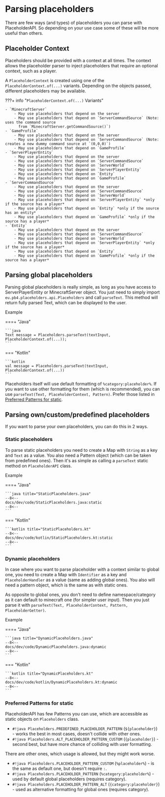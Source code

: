 # Parsing placeholders

There are few ways (and types) of placeholders you can parse with PlaceholderAPI.
So depending on your use case some of these will be more useful than others.

## Placeholder Context

Placeholders should be provided with a context at all times.
The context allows the placeholder parser to inject placeholders that require an optional context, such as a player.

A `PlaceholderContext` is created using one of the `PlaceholderContext.of(...)` variants.
Depending on the objects passed, different placeholders may be available.

???+ info "`PlaceholderContext.of(...)` Variants"

    - `MinecraftServer`
        - May use placeholders that depend on the server
        - May use placeholders that depend on `ServerCommandSource` (Note: uses the command source
          from `MinecraftServer.getCommandSource()`)
    - `GameProfile`
        - May use placeholders that depend on the server
        - May use placeholders that depend on `ServerCommandSource` (Note: creates a new dummy command source at `(0,0,0)`)
        - May use placeholders that depend on `GameProfile`
    - `ServerPlayerEntity`
        - May use placeholders that depend on the server
        - May use placeholders that depend on `ServerCommandSource`
        - May use placeholders that depend on `ServerWorld`
        - May use placeholders that depend on `ServerPlayerEntity`
        - May use placeholders that depend on `Entity`
        - May use placeholders that depend on `GameProfile`
    - `ServerCommandSource`
        - May use placeholders that depend on the server
        - May use placeholders that depend on `ServerCommandSource`
        - May use placeholders that depend on `ServerWorld`
        - May use placeholders that depend on `ServerPlayerEntity` *only if the source has a player*
        - May use placeholders that depend on `Entity` *only if the source has an entity*
        - May use placeholders that depend on `GameProfile` *only if the source has a player*
    - `Entity`
        - May use placeholders that depend on the server
        - May use placeholders that depend on `ServerCommandSource`
        - May use placeholders that depend on `ServerWorld`
        - May use placeholders that depend on `ServerPlayerEntity` *only if the source has a player*
        - May use placeholders that depend on `Entity`
        - May use placeholders that depend on `GameProfile` *only if the source has a player*

## Parsing global placeholders

Parsing global placeholders is really simple, as long as you have access to ServerPlayerEntity
or MinecraftServer object. You just need to simply import `eu.pb4.placeholders.api.Placeholders` and call
`parseText`. This method will return fully parsed Text, which can be displayed to the user.

Example

===+ "Java"

    ```java
    Text message = Placeholders.parseText(textInput, PlaceholderContext.of(...));
    ```

=== "Kotlin"

    ```kotlin
    val message = Placeholders.parseText(textInput, PlaceholderContext.of(...))
    ```

Placeholders itself will use default formatting of `%category:placeholder%`.
If you want to use other formatting for them (which is recommended), you can use
`parseText(Text, PlaceholderContext, Pattern)`. Prefer those listed in [Preferred Patterns for static](#preferred-patterns-for-static).

## Parsing own/custom/predefined placeholders

If you want to parse your own placeholders, you can do this in 2 ways.

### Static placeholders

To parse static placeholders you need to create a Map with `String` as a key and `Text` as a value.
You also need a Pattern object (which can be taken from predefined ones). Then it's as simple as calling
a `parseText` static method on `PlaceholderAPI` class.

Example

===+ "Java"

    ```java title="StaticPlaceholders.java"
    --8<--
    docs/dev/code/StaticPlaceholders.java:static
    --8<--
    ```

===  "Kotlin"

    ```kotlin title="StaticPlaceholders.kt"
    --8<--
    docs/dev/code/kotlin/StaticPlaceholders.kt:static
    --8<--
    ```

### Dynamic placeholders

In case where you want to parse placeholder with a context similar to global one, you need to
create a Map with `Identifier` as a key and `PlaceholderHandler` as a value (same as adding global ones).
You also will need a pattern object, which is the same as with static ones.

As opposite to global ones, you don't need to define namespace/category as it can default to minecraft one (for simpler user input).
Then you just parse it with `parseText(Text, PlaceholderContext, Pattern, PlaceholderGetter)`.

Example

===+ "Java"

    ```java title="DynamicPlaceholders.java"
    --8<--
    docs/dev/code/DynamicPlaceholders.java:dynamic
    --8<--
    ```

===  "Kotlin"

    ```kotlin title="DynamicPlaceholders.kt"
    --8<--
    docs/dev/code/kotlin/DynamicPlaceholders.kt:dynamic
    --8<--
    ```

### Preferred Patterns for static

PlaceholderAPI has few Patterns you can use, which are accessible as static objects on `Placeholders` class.

- `#!java Placeholders.PREDEFINED_PLACEHOLDER_PATTERN` (`${placeholder}`) - works the best in most cases, doesn't collide with other ones.
- `#!java Placeholders.ALT_PLACEHOLDER_PATTERN_CUSTOM` (`{placeholder}`) - second best, but have more chance of colliding with user
  formatting.

There are other ones, which usage is allowed, but they might work worse.

- `#!java Placeholders.PLACEHOLDER_PATTERN_CUSTOM` (`%placeholder%`) - is the same as default one, but doesn't require `:`.
- `#!java Placeholders.PLACEHOLDER_PATTERN` (`%category:placeholder%`) - used by default global placeholders (requires category).
- `#!java Placeholders.PLACEHOLDER_PATTERN_ALT` (`{category:placeholder}`) - used as alternative formatting for global ones (requires
  category).

